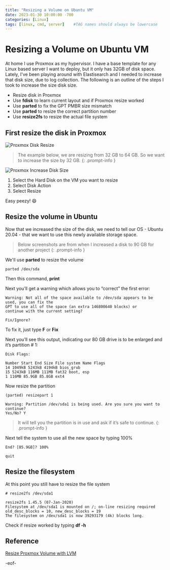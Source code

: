 ```yaml
---
title: "Resizing a Volume on Ubuntu VM"
date: 2023-01-30 10:00:00 -700
categories: [Linux]
tags: [linux, cmd, server]    #TAG names should always be lowercase
---
```


# Resizing a Volume on Ubuntu VM

At home I use Proxmox as my hypervisor. I have a base template for any Linux based server I want to deploy, but it only has 32GB of disk space. Lately, I've been playing around with Elastisearch and I needed to increase that disk size, due to log collection. The following is an outline of the steps I took to increase the size disk size.

- Resize disk in Proxmox
- Use **fdisk** to learn current layout and if Proxmox resize worked
- Use **parted** to fix the GPT PMBR size mismatch
- Use **parted** to resize the correct partition number
- Use **resize2fs** to resize the actual file system

## First resize the disk in Proxmox

![Proxmox Disk Resize](https://i.imgur.com/ogCZK6i.png)

> The example below, we are resizing from 32 GB to 64 GB. So we want to increase the size by 32 GB.
{: .prompt-info }

![Proxmox Increase Disk Size](https://i.imgur.com/RgQX8pO.png)

1. Select the Hard Disk on the VM you want to resize
2. Select Disk Action
3. Select Resize

Easy peezy! :smile:

## Resize the volume in Ubuntu

Now that we increased the size of the disk, we need to tell our OS - Ubuntu 20.04 - that we want to use this newly available storage space.

> Below screenshots are from when I increased a disk to 90 GB for another project
{: .prompt-info }

We'll use **parted** to resize the volume

```shell
parted /dev/sda
```

Then this command, **print**

Next you’ll get a warning which allows you to “correct” the first error:

```shell
Warning: Not all of the space available to /dev/sda appears to be used, you can fix the 
GPT to use all of the space (an extra 146800640 blocks) or 
continue with the current setting?

Fix/Ignore?
```

To fix it, just type **F** or **Fix**

Next you’ll see this output, indicating our 80 GB drive is to be enlarged and it’s partition # 1:

```shell
Disk Flags:

Number Start End Size File system Name Flags
14 1049kB 5243kB 4194kB bios_grub
15 5243kB 116MB 111MB fat32 boot, esp
1 116MB 85.9GB 85.8GB ext4
```

Now resize the partition

```shell
(parted) resizepart 1

Warning: Partition /dev/sda1 is being used. Are you sure you want to continue?
Yes/No? Y
```

> It will tell you the partition is in use and ask if it’s safe to continue.
{: .prompt-info }

Next tell the system to use all the new space by typing 100%

```shell
End? [85.9GB]? 100%

quit
```

## Resize the filesystem

At this point you still have to resize the file system

```shell
# resize2fs /dev/sda1

resize2fs 1.45.5 (07-Jan-2020)
Filesystem at /dev/sda1 is mounted on /; on-line resizing required
old_desc_blocks = 10, new_desc_blocks = 19
The filesystem on /dev/sda1 is now 39293179 (4k) blocks long.
```

Check if resize worked by typing **df -h**

## Reference

[Resize Proxmox Volume with LVM](https://forum.proxmox.com/threads/resize-disk-of-ubuntu-19-10-vm-on-proxmox.70352/)

-eof-
